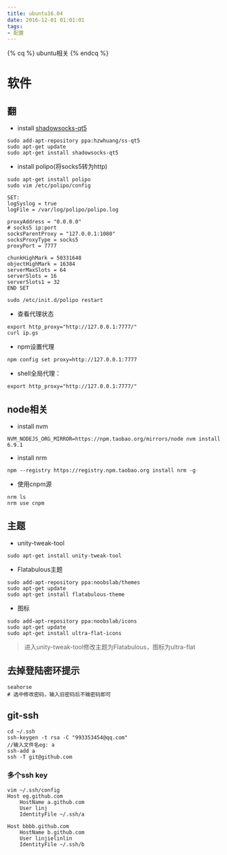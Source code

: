 ```yaml
---
title: ubuntu16.04
date: 2016-12-01 01:01:01
tags: 
- 配置
---
```

{% cq %} ubuntu相关 {% endcq %}
<!--more-->

# 软件
## 翻

* install [shadowsocks-qt5](https://github.com/shadowsocks/shadowsocks-qt5/wiki/%E5%AE%89%E8%A3%85%E6%8C%87%E5%8D%97)

```
sudo add-apt-repository ppa:hzwhuang/ss-qt5
sudo apt-get update
sudo apt-get install shadowsocks-qt5
```

* install polipo(将socks5转为http)

``` 
sudo apt-get install polipo
sudo vim /etc/polipo/config

SET:
logSyslog = true
logFile = /var/log/polipo/polipo.log

proxyAddress = "0.0.0.0"
# socks5 ip:port
socksParentProxy = "127.0.0.1:1080"
socksProxyType = socks5
proxyPort = 7777

chunkHighMark = 50331648
objectHighMark = 16384
serverMaxSlots = 64
serverSlots = 16
serverSlots1 = 32
END SET

sudo /etc/init.d/polipo restart
```
* 查看代理状态

```
export http_proxy="http://127.0.0.1:7777/"
curl ip.gs
```
* npm设置代理

```
npm config set proxy=http://127.0.0.1:7777
```

* shell全局代理：

```
export http_proxy="http://127.0.0.1:7777/"
```


## node相关
* install nvm

```
NVM_NODEJS_ORG_MIRROR=https://npm.taobao.org/mirrors/node nvm install 6.9.1
```
* install nrm

```
npm --registry https://registry.npm.taobao.org install nrm -g
```

* 使用cnpm源

```
nrm ls
nrm use cnpm
```

## 主题
* unity-tweak-tool

```
sudo apt-get install unity-tweak-tool 
```
* Flatabulous主题

```
sudo add-apt-repository ppa:noobslab/themes
sudo apt-get update
sudo apt-get install flatabulous-theme
```

* 图标

```
sudo add-apt-repository ppa:noobslab/icons
sudo apt-get update
sudo apt-get install ultra-flat-icons
```

> 进入unity-tweak-tool修改主题为Flatabulous，图标为ultra-flat

## 去掉登陆密环提示

```
seahorse 
# 选中修改密码，输入旧密码后不输密码即可
```

## git-ssh
```
cd ~/.ssh
ssh-keygen -t rsa -C "993353454@qq.com"
//输入文件名eg: a
ssh-add a
ssh -T git@github.com
```

### 多个ssh key
```
vim ~/.ssh/config
Host eg.github.com  
    HostName a.github.com  
    User linj  
    IdentityFile ~/.ssh/a  

Host bbbb.github.com  
    HostName b.github.com  
    User linjielinlin  
    IdentityFile ~/.ssh/b
```



